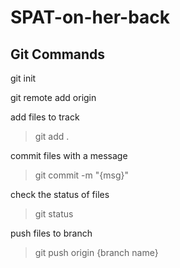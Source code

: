# SPAT-on-her-back

## Git Commands

git init 

git remote add origin <link>

add files to track 
> git add .

commit files with a message
> git commit -m "{msg}"

check the status of files
> git status

push files to branch
> git push origin {branch name}

